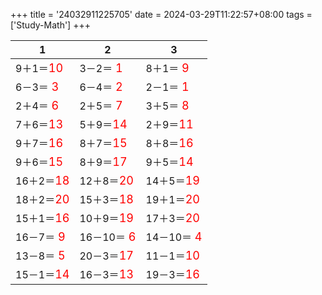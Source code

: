 +++ 
title = '24032911225705' 
date = 2024-03-29T11:22:57+08:00 
tags = ['Study-Math'] 
+++ 

1 | 2 | 3 
-- | -- | -- 
9＋1＝<font color=red size=4>10</font> | 3－2＝<font color=red size=4> 1</font> | 8＋1＝<font color=red size=4> 9</font> 
6－3＝<font color=red size=4> 3</font> | 6－4＝<font color=red size=4> 2</font> | 2－1＝<font color=red size=4> 1</font> 
2＋4＝<font color=red size=4> 6</font> | 2＋5＝<font color=red size=4> 7</font> | 3＋5＝<font color=red size=4> 8</font> 
7＋6＝<font color=red size=4>13</font> | 5＋9＝<font color=red size=4>14</font> | 2＋9＝<font color=red size=4>11</font> 
9＋7＝<font color=red size=4>16</font> | 8＋7＝<font color=red size=4>15</font> | 8＋8＝<font color=red size=4>16</font> 
9＋6＝<font color=red size=4>15</font> | 8＋9＝<font color=red size=4>17</font> | 9＋5＝<font color=red size=4>14</font> 
16＋2＝<font color=red size=4>18</font> | 12＋8＝<font color=red size=4>20</font> | 14＋5＝<font color=red size=4>19</font> 
18＋2＝<font color=red size=4>20</font> | 15＋3＝<font color=red size=4>18</font> | 19＋1＝<font color=red size=4>20</font> 
15＋1＝<font color=red size=4>16</font> | 10＋9＝<font color=red size=4>19</font> | 17＋3＝<font color=red size=4>20</font> 
16－7＝<font color=red size=4> 9</font> | 16－10＝<font color=red size=4> 6</font> | 14－10＝<font color=red size=4> 4</font> 
13－8＝<font color=red size=4> 5</font> | 20－3＝<font color=red size=4>17</font> | 11－1＝<font color=red size=4>10</font> 
15－1＝<font color=red size=4>14</font> | 16－3＝<font color=red size=4>13</font> | 19－3＝<font color=red size=4>16</font> 

